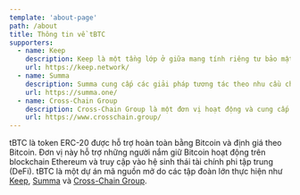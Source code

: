 ```yaml
---
template: 'about-page'
path: /about
title: Thông tin về tBTC
supporters:
  - name: Keep
    description: Keep là một tầng lớp ở giữa mang tính riêng tư bảo mật cho Ethereum. Một “keep” sẽ đóng vai trò lưu trữ ngoài luồng các dữ liệu riêng tư. Keeps giúp cho các bên hợp tác khai thác toàn bộ hiệu quả của  blockchain - cho phép tương tác sâu vào hệ thống dữ liệu riêng tư. Bên cạnh đó, hệ thống Keep, do mã token KEEP tạo thành, đóng vai trò thực hiện quyền giám sát cho tBTC.
    url: https://keep.network/
  - name: Summa
    description: Summa cung cấp các giải pháp tương tác theo nhu cầu cho các công ty trên toàn bộ hệ sinh thái blockchain. Các giải pháp đưa ra của đơn vị này cho phép các công ty dễ dàng tiếp cận các thị trường lớn hơn, mở rộng các bộ tính năng vốn có và nắm bắt được tính thanh khoản mới trong một thị trường chuỗi chéo thống nhất.
    url: https://summa.one/
  - name: Cross-Chain Group
    description: Cross-Chain Group là một đơn vị hoạt động và cung cấp nguồn tài nguyên công nghiệp dành riêng cho việc nghiên cứu, thiết kế và triển khai xây dựng kiến trúc chuỗi chéo chuyên sâu. Thông qua các chương trình giáo dục và đào tạo, dịch vụ tư vấn và công cụ nguồn mở, mục tiêu của tổ chức này là mở rộng khả năng tương tác chuỗi khối blockchain và thúc đẩy môi trường chuyên nghiệp đa kết nối hơn, đa chức năng hơn và khả năng mở rộng cao hơn.
    url: https://www.crosschain.group/
---
```

tBTC là token ERC-20 được hỗ trợ hoàn toàn bằng Bitcoin và định giá theo Bitcoin. Đơn vị này hỗ trợ những người nắm giữ Bitcoin hoạt động trên blockchain Ethereum và truy cập vào hệ sinh thái tài chính phi tập trung (DeFi). tBTC là một dự án mã nguồn mở do các tập đoàn lớn thực hiện như [Keep](https://keep.network/), [Summa](https://summa.one/) và [Cross-Chain Group](https://www.crosschain.group/).

